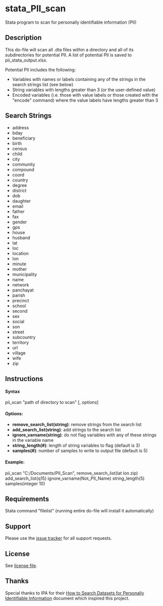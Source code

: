# stata_PII_scan
Stata program to scan for personally identifiable information (PII)

## Description

This do-file will scan all .dta files within a directory and all of its subdirectories for potential PII. A list of potential PII is saved to pii_stata_output.xlsx.

Potential PII includes the following: 
- Variables with names or labels containing any of the strings in the search strings list (see below)
- String variables with lengths greater than 3 (or the user-defined value)
- Encoded variables (i.e. those with value labels or those created with the "encode" command) where the value labels have lengths greater than 3

## Search Strings 
* address
* bday
* beneficiary
* birth 
* census
* child
* city
* community
* compound
* coord
* country
* degree
* district
* dob
* daughter
* email
* father
* fax
* gender
* gps
* house
* husband
* lat
* loc 
* location
* lon
* minute
* mother
* municipality
* name
* network
* panchayat
* parish
* precinct
* school
* second
* sex
* social
* son
* street
* subcountry
* territory
* url
* village
* wife
* zip

## Instructions

#### Syntax

pii_scan "path of directory to scan" [, *options*]

#### Options:
* **remove_search_list(string)**: remove strings from the search list 
* **add_search_list(string)**: add strings to the search list 
* **ignore_varname(string)**: do not flag variables with any of these strings in the variable name
* **string_length(#)**: length of string variables to flag (default is 3)
* **samples(#)**: number of samples to write to output file (default is 5) 

#### Example: 

pii_scan "C:/Documents/PII_Scan", remove_search_list(lat lon zip) add_search_list(q15) ignore_varname(Not_PII_Name) string_length(5) samples(integer 10)

## Requirements

Stata command "filelist" (running entire do-file will install it automatically)

## Support

Please use the [issue tracker](https://github.com/J-PAL/PII-Scan/issues) for all support requests.

## License

See [license file](LICENSE.txt).

## Thanks
Special thanks to IPA for their [How to Search Datasets for Personally Identifiable Information](http://www.poverty-action.org/sites/default/files/Guideline_How-to-Search-Datasets-for-PII.pdf) document which inspired this project.